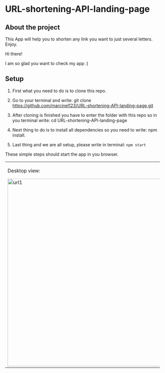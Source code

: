 # URL-shortening-API-landing-page

## About the project

This App will help you to shorten any link you want to just several letters. Enjoy.


Hi there!

I am so glad you want to check my app :)

## Setup

1. First what you need to do is to clone this repo.

2. Go to your terminal and write: git clone https://github.com/marcinel123/URL-shortening-API-landing-page.git

3. After cloning is finished you have to enter the folder with this repo so in you terminal write: cd URL-shortening-API-landing-page 
 
4. Next thing to do is to install all dependencies so you need to write: npm install.

5. Last thing and we are all setup, please write in terminal: `npm start`

These simple steps should start the app in you browser.

<table>
 <tr><td valign="top" width="33%">

Desktop view:

<img width="609" alt="url1" src="https://user-images.githubusercontent.com/95523781/220840228-69e8313c-101c-41ce-91cd-ef78a953e9a2.png">
  </td>

<td valign="top" width="33%">
   
Mobile view:

<img width="204" alt="url2" src="https://user-images.githubusercontent.com/95523781/220839738-872ce6de-06c0-4942-ba5e-a42fc87e9741.png">
   
</td>
  
<td valign="top" width="33%">
 
Active state when creating short link:

<img width="441" alt="url3" src="https://user-images.githubusercontent.com/95523781/220839764-2b571e9f-3cfd-44f3-b594-a9236ff3f6ab.png">
 
</td>
 
</tr></table>  

